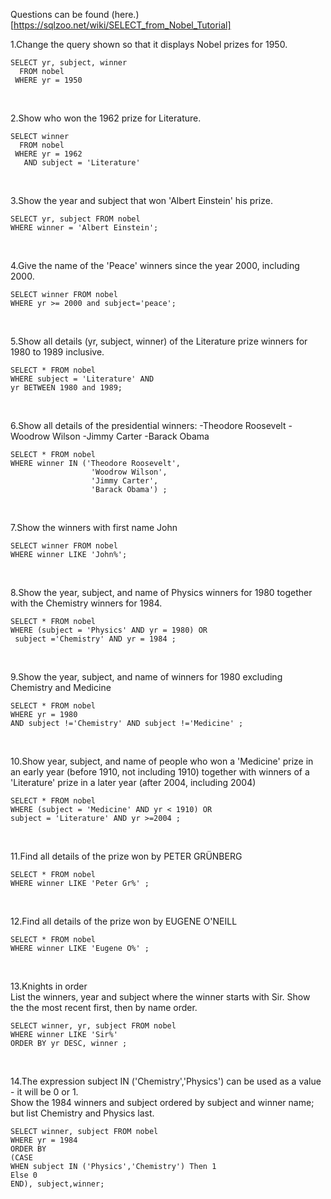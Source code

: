 Questions can be found (here.)[https://sqlzoo.net/wiki/SELECT_from_Nobel_Tutorial]

1.Change the query shown so that it displays Nobel prizes for 1950.
```
SELECT yr, subject, winner
  FROM nobel
 WHERE yr = 1950
```
<br>

2.Show who won the 1962 prize for Literature.
```
SELECT winner
  FROM nobel
 WHERE yr = 1962
   AND subject = 'Literature'
```
<br>

3.Show the year and subject that won 'Albert Einstein' his prize.
```
SELECT yr, subject FROM nobel
WHERE winner = 'Albert Einstein';
```
<br>

4.Give the name of the 'Peace' winners since the year 2000, including 2000.
```
SELECT winner FROM nobel
WHERE yr >= 2000 and subject='peace';
```
<br>

5.Show all details (yr, subject, winner) of the Literature prize winners for 1980 to 1989 inclusive.
```
SELECT * FROM nobel 
WHERE subject = 'Literature' AND
yr BETWEEN 1980 and 1989;
```
<br>

6.Show all details of the presidential winners:
-Theodore Roosevelt
-Woodrow Wilson
-Jimmy Carter
-Barack Obama
```
SELECT * FROM nobel
WHERE winner IN ('Theodore Roosevelt',
                  'Woodrow Wilson',
                  'Jimmy Carter',
                  'Barack Obama') ;
```
<br>

7.Show the winners with first name John
```
SELECT winner FROM nobel
WHERE winner LIKE 'John%';

```
<br>

8.Show the year, subject, and name of Physics winners for 1980 together with the Chemistry winners for 1984.

```
SELECT * FROM nobel 
WHERE (subject = 'Physics' AND yr = 1980) OR
 subject ='Chemistry' AND yr = 1984 ;
```
<br>

9.Show the year, subject, and name of winners for 1980 excluding Chemistry and Medicine
```
SELECT * FROM nobel
WHERE yr = 1980 
AND subject !='Chemistry' AND subject !='Medicine' ;
```
<br>

10.Show year, subject, and name of people who won a 'Medicine' prize in an early year (before 1910, not including 1910) together with winners of a 'Literature' prize in a later year (after 2004, including 2004)
```
SELECT * FROM nobel 
WHERE (subject = 'Medicine' AND yr < 1910) OR
subject = 'Literature' AND yr >=2004 ;
```
<br>

11.Find all details of the prize won by PETER GRÜNBERG
```
SELECT * FROM nobel
WHERE winner LIKE 'Peter Gr%' ;
```
<br>

12.Find all details of the prize won by EUGENE O'NEILL
```
SELECT * FROM nobel
WHERE winner LIKE 'Eugene O%' ;
```
<br>

13.Knights in order <br>
List the winners, year and subject where the winner starts with Sir. Show the the most recent first, then by name order.
```
SELECT winner, yr, subject FROM nobel 
WHERE winner LIKE 'Sir%'
ORDER BY yr DESC, winner ;
```
<br>

14.The expression subject IN ('Chemistry','Physics') can be used as a value - it will be 0 or 1. <br>
Show the 1984 winners and subject ordered by subject and winner name; but list Chemistry and Physics last.
```
SELECT winner, subject FROM nobel
WHERE yr = 1984
ORDER BY 
(CASE 
WHEN subject IN ('Physics','Chemistry') Then 1 
Else 0 
END), subject,winner;
```

